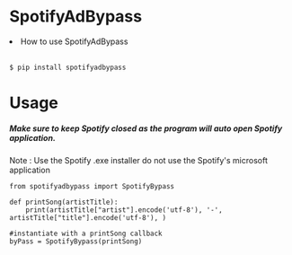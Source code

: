 # SpotifyAdBypass

<li>How to use SpotifyAdBypass</li><br>
  
    $ pip install spotifyadbypass
    
# Usage<br>

<h5>Make sure to keep Spotify closed as the program will auto open Spotify application.</h5>

Note : 
Use the Spotify  .exe installer do not use the Spotify's microsoft application

    from spotifyadbypass import SpotifyBypass

    def printSong(artistTitle):
        print(artistTitle["artist"].encode('utf-8'), '-', artistTitle["title"].encode('utf-8'), )

    #instantiate with a printSong callback
    byPass = SpotifyBypass(printSong)
